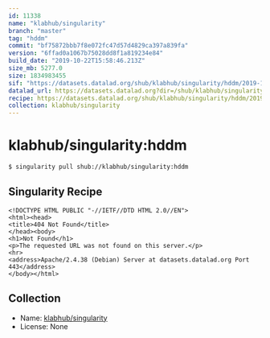 ```yaml
---
id: 11338
name: "klabhub/singularity"
branch: "master"
tag: "hddm"
commit: "bf75872bbb7f8e072fc47d57d4829ca397a839fa"
version: "6ffad0a1067b75028dd8f1a819234e84"
build_date: "2019-10-22T15:58:46.213Z"
size_mb: 5277.0
size: 1834983455
sif: "https://datasets.datalad.org/shub/klabhub/singularity/hddm/2019-10-22-bf75872b-6ffad0a1/6ffad0a1067b75028dd8f1a819234e84.sif"
datalad_url: https://datasets.datalad.org?dir=/shub/klabhub/singularity/hddm/2019-10-22-bf75872b-6ffad0a1/
recipe: https://datasets.datalad.org/shub/klabhub/singularity/hddm/2019-10-22-bf75872b-6ffad0a1/Singularity
collection: klabhub/singularity
---
```


# klabhub/singularity:hddm

```bash
$ singularity pull shub://klabhub/singularity:hddm
```

## Singularity Recipe

```singularity
<!DOCTYPE HTML PUBLIC "-//IETF//DTD HTML 2.0//EN">
<html><head>
<title>404 Not Found</title>
</head><body>
<h1>Not Found</h1>
<p>The requested URL was not found on this server.</p>
<hr>
<address>Apache/2.4.38 (Debian) Server at datasets.datalad.org Port 443</address>
</body></html>
```

## Collection

 - Name: [klabhub/singularity](https://github.com/klabhub/singularity)
 - License: None

